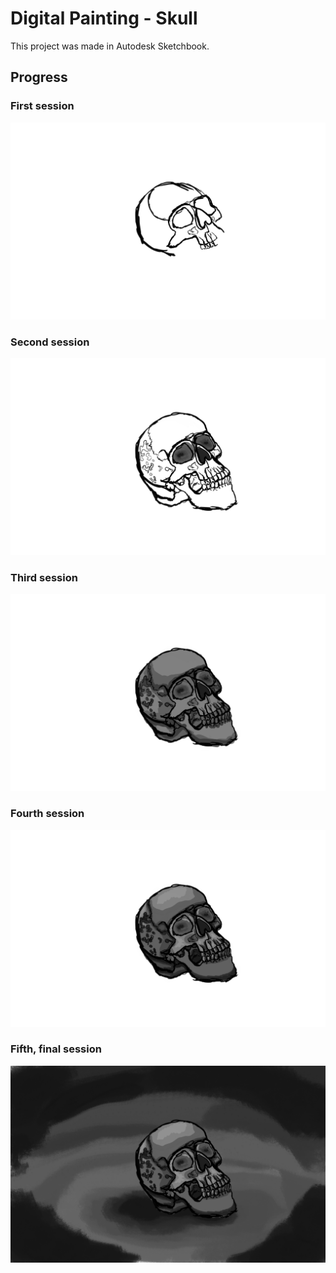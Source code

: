 # Digital Painting - Skull
This project was made in Autodesk Sketchbook.

## Progress

### First session
![Skull](skull01.png)

### Second session
![Skull](skull2[1].png)

### Third session
![Skull](skull3_(1)[1].png)

### Fourth session
![Skull](sketch4[1].png)

### Fifth, final session
![Skull](skull_Lenochodik_FINAL[1].png)
